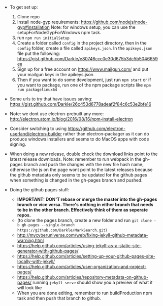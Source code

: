 * To get set up:
  1. Clone repo
  2. Install node-gyp requirements: https://github.com/nodejs/node-gyp#installation
  Note: for windows setup, you can use the setupForNodeGypForWindows npm task.
  3. run `npm run initialSetup`
  4. Create a folder called `config` in the project directory, then in the `config` folder, create a file called `apikeys.json`. In the `apikeys.json` file put the following: https://gist.github.com/Darkle/e80746ccc0e30d675b3dc5b5046659ea
  5. Sign up for a free account on https://www.mailgun.com/ and put your mailgun keys in the apikeys.json.
  6. Then if you want to do some development, just run `npm start` or if you want to package, run one of the npm package
  scripts like `npm run packagelinux64`

* Some urls to try that have issues saving: https://gist.github.com/Darkle/26c453d6778adeaf2f84c6c53e2bfe16

* Note: we dont use electron-prebuilt any more: http://electron.atom.io/blog/2016/08/16/npm-install-electron

* Consider switching to using https://github.com/electron-userland/electron-builder rather than electron-packager as it can do produce
  windows installers and seems to do MacOS apps with code signing.

* When doing a new release, double check the download links point to the latest release downloads. Note: remember to run webpack in the gh-pages branch and push the changes with the new file hash name, otherwise the js on the page wont point to the latest releases because the github metadata only seems to be updated for the github pages when something is changed in the gh-pages branch and pushed.

* Doing the github pages stuff:
  * **IMPORTANT: DON'T rebase or merge the master into the gh-pages branch or vice versa. There's nothing in either branch that needs to be in the other branch. Effectively think of them as seperate repos.**
  * (to clone the pages branch, create a new folder and run `git clone -b gh-pages --single-branch https://github.com/Darkle/MarkSearch.git`)
  * http://mycyberuniverse.com/web/fixing-jekyll-github-metadata-warning.html
  * https://help.github.com/articles/using-jekyll-as-a-static-site-generator-with-github-pages/
  * https://help.github.com/articles/setting-up-your-github-pages-site-locally-with-jekyll/
  * https://help.github.com/articles/user-organization-and-project-pages/
  * https://help.github.com/articles/repository-metadata-on-github-pages/
running `jekyll serve` should show you a preview of what it will look like
  * When you are done editing, remember to run buildProduction npm task and then push that branch to github.
